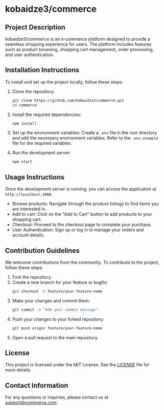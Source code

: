 # kobaidze3/commerce

## Project Description
kobaidze3/commerce is an e-commerce platform designed to provide a seamless shopping experience for users. The platform includes features such as product browsing, shopping cart management, order processing, and user authentication.

## Installation Instructions
To install and set up the project locally, follow these steps:

1. Clone the repository:
   ```bash
   git clone https://github.com/kobaidze3/commerce.git
   cd commerce
   ```

2. Install the required dependencies:
   ```bash
   npm install
   ```

3. Set up the environment variables:
   Create a `.env` file in the root directory and add the necessary environment variables. Refer to the `.env.example` file for the required variables.

4. Run the development server:
   ```bash
   npm start
   ```

## Usage Instructions
Once the development server is running, you can access the application at `http://localhost:3000`. 

- Browse products: Navigate through the product listings to find items you are interested in.
- Add to cart: Click on the "Add to Cart" button to add products to your shopping cart.
- Checkout: Proceed to the checkout page to complete your purchase.
- User Authentication: Sign up or log in to manage your orders and account details.

## Contribution Guidelines
We welcome contributions from the community. To contribute to the project, follow these steps:

1. Fork the repository.
2. Create a new branch for your feature or bugfix:
   ```bash
   git checkout -b feature/your-feature-name
   ```
3. Make your changes and commit them:
   ```bash
   git commit -m "Add your commit message"
   ```
4. Push your changes to your forked repository:
   ```bash
   git push origin feature/your-feature-name
   ```
5. Open a pull request to the main repository.

## License
This project is licensed under the MIT License. See the [LICENSE](LICENSE) file for more details.

## Contact Information
For any questions or inquiries, please contact us at [support@commerce.com](mailto:support@commerce.com).

